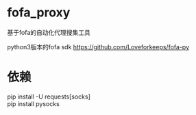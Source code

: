 # fofa_proxy
基于fofa的自动化代理搜集工具

python3版本的fofa sdk https://github.com/Loveforkeeps/fofa-py  
# 依赖  
pip install -U requests[socks]  
pip install pysocks
